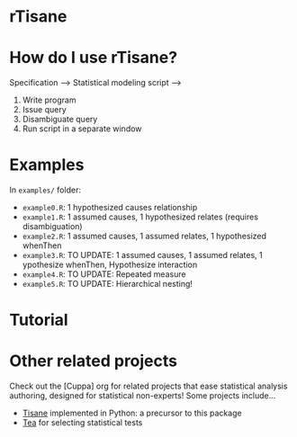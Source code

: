 # rTisane

# How do I use rTisane?
Specification --> Statistical modeling script --> 

1. Write program 
2. Issue query 
3. Disambiguate query
4. Run script in a separate window

# Examples
In `examples/` folder: 
- `example0.R`: 1 hypothesized causes relationship 
- `example1.R`: 1 assumed causes, 1 hypothesized relates (requires disambiguation)
- `example2.R`: 1 assumed causes, 1 assumed relates, 1 hypothesized whenThen
- `example3.R`: TO UPDATE: 1 assumed causes, 1 assumed relates, 1 ypothesize whenThen, Hypothesize interaction
- `example4.R`: TO UPDATE: Repeated measure 
- `example5.R`: TO UPDATE: Hierarchical nesting!

# Tutorial 

# Other related projects
Check out the [Cuppa] org for related projects that ease statistical analysis authoring, designed for statistical non-experts! Some projects include...
- [Tisane]() implemented in Python: a precursor to this package
- [Tea]() for selecting statistical tests